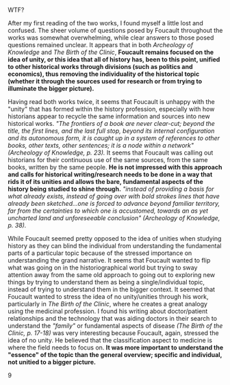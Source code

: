 WTF?

After my first reading of the two works, I found myself a little lost and confused. The sheer volume of questions posed by Foucault throughout the works was somewhat overwhelming, while clear answers to those posed questions remained unclear. It appears that in both *Archeology of Knowledge* and *The Birth of the Clinic*, **Foucault remains focused on the idea of unity, or this idea that all of history has, been to this point, unified to other historical works through divisions (such as politics and economics), thus removing the individuality of the historical topic (whether it through the sources used for research or from trying to illuminate the bigger picture).**

Having read both works twice, it seems that Foucault is unhappy with the "unity" that has formed within the history profession, especially with how historians appear to recycle the same information and sources into new historical works. *"The frontiers of a book are never clear-cut; beyond the title, the first lines, and the last full stop, beyond its internal configuration and its autonomous form, it is caught up in a system of references to other books, other texts, other sentences; it is a node within a network" (Archeology of Knowledge, p. 23).* It seems that Foucault was calling out historians for their continuous use of the same sources, from the same books, written by the same people. **He is not impressed with this approach and calls for historical writing/research needs to be done in a way that rids it of its unities and allows the bare, fundamental aspects of the history being studied to shine through.** *"instead of providing a basis for what already exists, instead of going over with bold strokes lines that have already been sketched…one is forced to advance beyond familiar territory, far from the certainties to which one is accustomed, towards an as yet uncharted land and unforeseeable conclusion" (Archeology of Knowledge, p. 38).* 

While Foucault seemed pretty opposed to the idea of unities when studying history as they can blind the individual from understanding the fundamental parts of a particular topic because of the stressed importance on understanding the grand narrative. It seems that Foucault wanted to flip what was going on in the historiographical world but trying to sway attention away from the same old approach to going out to exploring new things by trying to understand them as being a single/individual topic, instead of trying to understand them in the bigger context. It seemed that Foucault wanted to stress the idea of no unity/unities through his work, particularly in *The Birth of the Clinic*, where he creates a great analogy using the medicinal profession. I found his writing about doctor/patient relationships and the technology that was aiding doctors in their search to understand the *"family"* or fundamental aspects of disease *(The Birth of the Clinic, p. 17-18)* was very interesting because Foucault, again, stressed the idea of no unity. He believed that the classification aspect to medicine is where the field needs to focus on. **It was more important to understand the "essence" of the topic than the general overview; specific and individual, not unitied to a bigger picture.**

9
